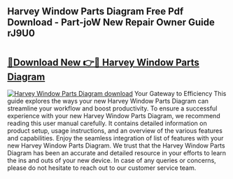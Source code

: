 ## Harvey Window Parts Diagram Free Pdf Download - Part-joW New Repair Owner Guide rJ9U0

# <h2><a href="http://dfttmh.blite.top/?on=Harvey+Window+Parts+Diagram">🔗Download New 👉🔴 Harvey Window Parts Diagram</a></h2>

[![Harvey Window Parts Diagram download](https://i.imgur.com/lujVjoI.png)](http://dfttmh.blite.top/?on=Harvey+Window+Parts+Diagram)
Your Gateway to Efficiency This guide explores the ways your new Harvey Window Parts Diagram can streamline your workflow and boost productivity. To ensure a successful experience with your new Harvey Window Parts Diagram, we recommend reading this user manual carefully. It contains detailed information on product setup, usage instructions, and an overview of the various features and capabilities. Enjoy the seamless integration of list of features with your new Harvey Window Parts Diagram. We trust that the Harvey Window Parts Diagram has been an accurate and detailed resource in your efforts to learn the ins and outs of your new device. In case of any queries or concerns, please do not hesitate to reach out to our customer service team.
